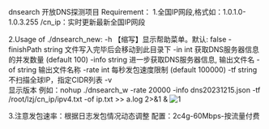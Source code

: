 dnsearch 开放DNS探测项目
Requirement：
1.全国IP网段,格式如：1.0.1.0-1.0.3.255
 /cn_ip：实时更新最新全国IP网段

2.Usage of ./dnsearch_new:
-h
【缩写】显示帮助菜单。默认: false
-finishPath string
文件写入完毕后会移动到此目录下
-in int
获取DNS服务器信息的并发数量 (default 100)
-info string
进一步获取DNS服务器信息, 输出文件名
-of string
输出文件名称
-rate int
每秒发包速度限制 (default 100000)
-tf string
不扫描全球IP，指定CIDR列表
-v    
显示版本 
例如：nohup ./dnsearch_w -rate 20000 -info dns20231215.json -tf /root/lzj/cn_ip/ipv4.txt -of ip.txt >> a.log 2>&1 &
![1](https://github.com/user-attachments/assets/f53b96bf-a5ea-4645-8346-92e8e070c19d)

3.注意发包速率：根据日志发包情况动态调整
配置：2c4g-60Mbps-按流量付费
